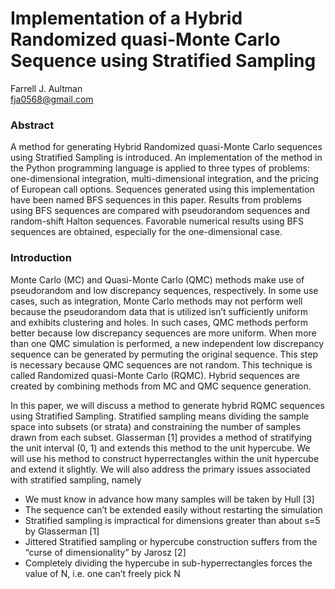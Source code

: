 # Implementation of a Hybrid Randomized quasi-Monte Carlo Sequence using Stratified Sampling

Farrell J. Aultman  
fja0568@gmail.com

### Abstract

A method for generating Hybrid Randomized quasi-Monte Carlo sequences using Stratified Sampling is introduced.  An implementation of the method in the Python programming language is applied to three types of problems: one-dimensional integration, multi-dimensional integration, and the pricing of European call options.  Sequences generated using this implementation have been named BFS sequences in this paper.  Results from problems using BFS sequences are compared with pseudorandom sequences and random-shift Halton sequences.  Favorable numerical results using BFS sequences are obtained, especially for the one-dimensional case. 

### Introduction

Monte Carlo (MC) and Quasi-Monte Carlo (QMC) methods make use of pseudorandom and low discrepancy sequences, respectively.  In some use cases, such as integration, Monte Carlo methods may not perform well because the pseudorandom data that is utilized isn’t sufficiently uniform and exhibits clustering and holes.  In such cases, QMC methods perform better because low discrepancy sequences are more uniform.  When more than one QMC simulation is performed, a new independent low discrepancy sequence can be generated by permuting the original sequence.  This step is necessary because QMC sequences are not random.  This technique is called Randomized quasi-Monte Carlo (RQMC).  Hybrid sequences are created by combining methods from MC and QMC sequence generation.

In this paper, we will discuss a method to generate hybrid RQMC sequences using Stratified Sampling.  Stratified sampling means dividing the sample space into subsets (or strata) and constraining the number of samples drawn from each subset.  Glasserman [1] provides a method of stratifying the unit interval (0, 1) and extends this method to the unit hypercube.  We will use his method to construct hyperrectangles within the unit hypercube and extend it slightly.  We will also address the primary issues associated with stratified sampling, namely  
- We must know in advance how many samples will be taken by Hull [3]  
- The sequence can’t be extended easily without restarting the simulation  
- Stratified sampling is impractical for dimensions greater than about s=5 by Glasserman [1]  
- Jittered Stratified sampling or hypercube construction suffers from the “curse of dimensionality” by Jarosz [2]  
- Completely dividing the hypercube in sub-hyperrectangles forces the value of N, i.e. one can’t freely pick N  



